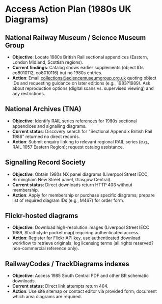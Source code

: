 # Access Action Plan (1980s UK Diagrams)

## National Railway Museum / Science Museum Group
- **Objective**: Locate 1980s British Rail sectional appendices (Eastern, London Midland, Scottish regions).
- **Current findings**: Catalog shows earlier supplements (object IDs co8010112, co8010116) but no 1980s entries.
- **Action**: Email collections@sciencemuseumgroup.org.uk quoting object IDs and requesting guidance on later editions (e.g., 1983?1989). Ask about reproduction options (digital scans vs. supervised viewing) and any restrictions.

## National Archives (TNA)
- **Objective**: Identify RAIL series references for 1980s sectional appendices and signalling diagrams.
- **Current status**: Discovery search for "Sectional Appendix British Rail 1986" returned no direct records.
- **Action**: Submit enquiry linking to relevant regional RAIL series (e.g., RAIL 1057 Eastern Region); request catalog assistance.

## Signalling Record Society
- **Objective**: Obtain 1980s NX panel diagrams (Liverpool Street IECC, Birmingham New Street panel, Glasgow Central).
- **Current status**: Direct downloads return HTTP 403 without membership.
- **Action**: Apply for membership or purchase specific diagrams; prepare list of required diagram IDs (e.g., M467) for order form.

## Flickr-hosted diagrams
- **Objective**: Download high-resolution images (Liverpool Street IECC 1989, Strathclyde pocket map) requiring authenticated access.
- **Action**: Register for Flickr API key, use authenticated download workflow to retrieve originals; log licensing terms (all rights reserved?non-commercial reference only).

## RailwayCodes / TrackDiagrams indexes
- **Objective**: Access 1985 South Central PDF and other BR schematic downloads.
- **Current status**: Direct link attempts return 404.
- **Action**: Use site sitemap or contact editor via provided form; document which area diagrams are required.
